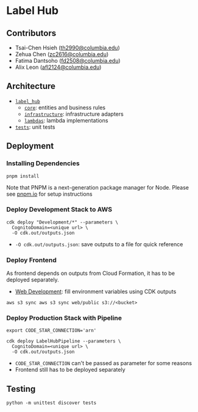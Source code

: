 # Label Hub

## Contributors

- Tsai-Chen Hsieh (th2990@columbia.edu)
- Zehua Chen (zc2616@columbia.edu)
- Fatima Dantsoho (fd2508@columbia.edu)
- Alix Leon (afl2124@columbia.edu)

## Architecture

- [`label_hub`](label_hub)
  - [`core`](label_hub/core): entities and business rules
  - [`infrastructure`](label_hub/infrastructure): infrastructure adapters
  - [`lambdas`](label_hub/lambdas): lambda implementations
- [`tests`](tests): unit tests

## Deployment

### Installing Dependencies

```
pnpm install
```

Note that PNPM is a next-generation package manager for Node. Please see
[pnpm.io](https://pnpm.io) for setup instructions

### Deploy Development Stack to AWS

```
cdk deploy "Development/*" --parameters \
  CognitoDomain=<unique url> \
  -O cdk.out/outputs.json
```

- `-O cdk.out/outputs.json`: save outputs to a file for quick reference

### Deploy Frontend

As frontend depends on outputs from Cloud Formation, it has to be deployed
separately.

- [Web Development](web/README.md): fill environment variables using CDK outputs

```
aws s3 sync aws s3 sync web/public s3://<bucket>
```

### Deploy Production Stack with Pipeline

```
export CODE_STAR_CONNECTION='arn'

cdk deploy LabelHubPipeline --parameters \
  CognitoDomain=<unique url> \
  -O cdk.out/outputs.json
```

- `CODE_STAR_CONNECTION` can't be passed as parameter for some reasons
- Frontend still has to be deployed separately

## Testing

```commandline
python -m unittest discover tests
```
